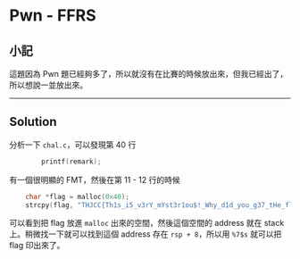 # Pwn - FFRS

## 小記
這題因為 Pwn 題已經夠多了，所以就沒有在比賽的時候放出來，但我已經出了，所以想說一並放出來。

---
## Solution
分析一下 `chal.c`，可以發現第 40 行

```c
        printf(remark);
```

有一個很明顯的 FMT，然後在第 11 - 12 行的時候

```c
    char *flag = malloc(0x40);
    strcpy(flag, "THJCC{Th1s_i5_v3rY_mYst3r1ou$!_Why_d1d_you_g37_tHe_fl4g?!}");
```

可以看到把 flag 放進 `malloc` 出來的空間，然後這個空間的 address 就在 stack 上。稍微找一下就可以找到這個 address 存在 `rsp + 8`，所以用 `%7$s` 就可以把 flag 印出來了。

